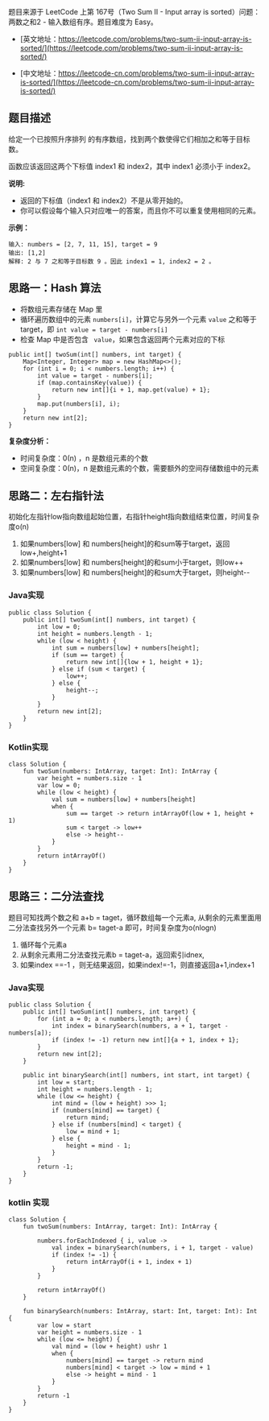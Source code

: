 题目来源于 LeetCode 上第 167号（Two Sum II - Input array is sorted）问题：两数之和2 - 输入数组有序。题目难度为 Easy。

* [英文地址：https://leetcode.com/problems/two-sum-ii-input-array-is-sorted/](https://leetcode.com/problems/two-sum-ii-input-array-is-sorted/)

* [中文地址：https://leetcode-cn.com/problems/two-sum-ii-input-array-is-sorted/](https://leetcode-cn.com/problems/two-sum-ii-input-array-is-sorted/)

## 题目描述
 
给定一个已按照升序排列 的有序数组，找到两个数使得它们相加之和等于目标数。

函数应该返回这两个下标值 index1 和 index2，其中 index1 必须小于 index2。

**说明:**

* 返回的下标值（index1 和 index2）不是从零开始的。
* 你可以假设每个输入只对应唯一的答案，而且你不可以重复使用相同的元素。

**示例：**

```
输入: numbers = [2, 7, 11, 15], target = 9
输出: [1,2]
解释: 2 与 7 之和等于目标数 9 。因此 index1 = 1, index2 = 2 。
```

## 思路一：Hash 算法

* 将数组元素存储在 Map 里
* 循环遍历数组中的元素 `numbers[i]`，计算它与另外一个元素 `value` 之和等于 target，即 `int value = target - numbers[i]`
* 检查 Map 中是否包含 ` value`，如果包含返回两个元素对应的下标

```
public int[] twoSum(int[] numbers, int target) {
    Map<Integer, Integer> map = new HashMap<>();
    for (int i = 0; i < numbers.length; i++) {
        int value = target - numbers[i];
        if (map.containsKey(value)) {
            return new int[]{i + 1, map.get(value) + 1};
        }
        map.put(numbers[i], i);
    }
    return new int[2];
}
```

**复杂度分析：**

* 时间复杂度：0(n) ，n 是数组元素的个数
* 空间复杂度：0(n)，n 是数组元素的个数，需要额外的空间存储数组中的元素

## 思路二：左右指针法

初始化左指针low指向数组起始位置，右指针height指向数组结束位置，时间复杂度o(n)

1. 如果numbers[low] 和 numbers[height]的和sum等于target，返回low+,height+1
2. 如果numbers[low] 和 numbers[height]的和sum小于target，则low++
3. 如果numbers[low] 和 numbers[height]的和sum大于target，则height--

### Java实现

```
public class Solution {
    public int[] twoSum(int[] numbers, int target) {
        int low = 0;
        int height = numbers.length - 1;
        while (low < height) {
            int sum = numbers[low] + numbers[height];
            if (sum == target) {
                return new int[]{low + 1, height + 1};
            } else if (sum < target) {
                low++;
            } else {
                height--;
            }
        }
        return new int[2];
    }
}
```

### Kotlin实现

```
class Solution {
    fun twoSum(numbers: IntArray, target: Int): IntArray {
        var height = numbers.size - 1
        var low = 0;
        while (low < height) {
            val sum = numbers[low] + numbers[height]
            when {
                sum == target -> return intArrayOf(low + 1, height + 1)
                sum < target -> low++
                else -> height--
            }
        }
        return intArrayOf()
    }
}
```

## 思路三：二分法查找

题目可知找两个数之和 a+b = taget，循环数组每一个元素a, 从剩余的元素里面用二分法查找另外一个元素 b= taget-a 即可，时间复杂度为o(nlogn)

1. 循环每个元素a
2. 从剩余元素用二分法查找元素b = taget-a，返回索引idnex,
3. 如果index ==-1 ，则无结果返回，如果index!=-1，则直接返回a+1,index+1

### Java实现

```
public class Solution {
    public int[] twoSum(int[] numbers, int target) {
        for (int a = 0; a < numbers.length; a++) {
            int index = binarySearch(numbers, a + 1, target - numbers[a]);
            if (index != -1) return new int[]{a + 1, index + 1};
        }
        return new int[2];
    }

    public int binarySearch(int[] numbers, int start, int target) {
        int low = start;
        int height = numbers.length - 1;
        while (low <= height) {
            int mind = (low + height) >>> 1;
            if (numbers[mind] == target) {
                return mind;
            } else if (numbers[mind] < target) {
                low = mind + 1;
            } else {
                height = mind - 1;
            }
        }
        return -1;
    }
}   
```

### kotlin 实现

```
class Solution {
    fun twoSum(numbers: IntArray, target: Int): IntArray {

        numbers.forEachIndexed { i, value ->
            val index = binarySearch(numbers, i + 1, target - value)
            if (index != -1) {
                return intArrayOf(i + 1, index + 1)
            }
        }

        return intArrayOf()
    }

    fun binarySearch(numbers: IntArray, start: Int, target: Int): Int {
        var low = start
        var height = numbers.size - 1
        while (low <= height) {
            val mind = (low + height) ushr 1
            when {
                numbers[mind] == target -> return mind
                numbers[mind] < target -> low = mind + 1
                else -> height = mind - 1
            }
        }
        return -1
    }
}
```

